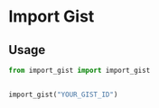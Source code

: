# Import Gist

## Usage
```python
from import_gist import import_gist


import_gist("YOUR_GIST_ID")
```

